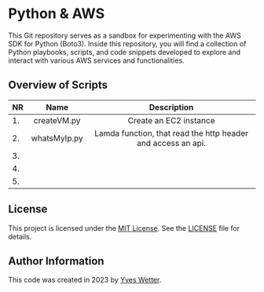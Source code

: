 # Python & AWS

This Git repository serves as a sandbox for experimenting with the AWS SDK for Python (Boto3). Inside this repository, you will find a collection of Python playbooks, scripts, and code snippets developed to explore and interact with various AWS services and functionalities.

## Overview of Scripts

| **NR** |   **Name**   |                       **Description**                        |
|--------|:------------:|:------------------------------------------------------------:|
| 1.     | createVM.py  |                    Create an EC2 instance                    |
| 2.     | whatsMyIp.py | Lamda function, that read the http header and access an api. |
| 3.     |              |                                                              |
| 4.     |              |                                                              |
| 5.     |              |                                                              |

## License

This project is licensed under the [MIT License](https://opensource.org/licenses/MIT). See the [LICENSE](LICENSE) file for details.

## Author Information

This code was created in 2023 by [Yves Wetter](mailto:yves.wetter@edu.tbz.ch).
